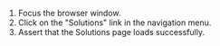 1. Focus the browser window.
2. Click on the "Solutions" link in the navigation menu.
3. Assert that the Solutions page loads successfully.
